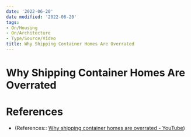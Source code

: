 ```yaml
---
date: '2022-06-20'
date modified: '2022-06-20'
tags:
- On/Housing
- On/Architecture
- Type/Source/Video
title: Why Shipping Container Homes Are Overrated
---
```


# Why Shipping Container Homes Are Overrated

# References
- (References:: [Why shipping container homes are overrated - YouTube](https://www.youtube.com/watch?v=Ef7hQ35bfIU))
